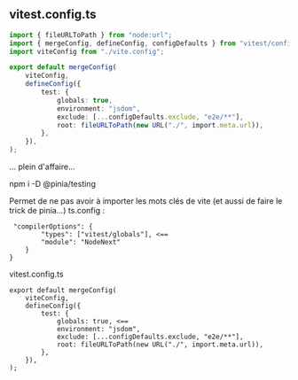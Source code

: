 ## vitest.config.ts
```ts
import { fileURLToPath } from "node:url";
import { mergeConfig, defineConfig, configDefaults } from "vitest/config";
import viteConfig from "./vite.config";

export default mergeConfig(
    viteConfig,
    defineConfig({
        test: {
            globals: true,
            environment: "jsdom",
            exclude: [...configDefaults.exclude, "e2e/**"],
            root: fileURLToPath(new URL("./", import.meta.url)),
        },
    }),
);

```


... plein d'affaire...

npm i -D @pinia/testing



Permet de ne pas avoir à importer les mots clés de vite (et aussi de faire le trick de pinia...)
ts.config : 
```
 "compilerOptions": {
        "types": ["vitest/globals"], <==
        "module": "NodeNext"
    }
}
```

vitest.config.ts
``` 
export default mergeConfig(
    viteConfig,
    defineConfig({
        test: {
            globals: true, <==
            environment: "jsdom",
            exclude: [...configDefaults.exclude, "e2e/**"],
            root: fileURLToPath(new URL("./", import.meta.url)),
        },
    }),
);
```



